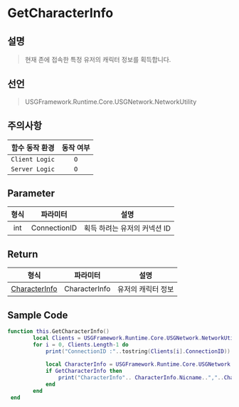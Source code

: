# GetCharacterInfo

## 설명
> 현재 존에 접속한 특정 유저의 캐릭터 정보를 획득합니다.

## 선언
> USGFramework.Runtime.Core.USGNetwork.NetworkUtility

## 주의사항
|    **함수 동작 환경**    | **동작 여부** |
|:------------------:|:---------:|
| ```Client Logic``` |  ```O```  |
| ```Server Logic``` |  ```O```  |

## Parameter
| **형식** |      **파라미터**      |      **설명**       |
|:------:|:------------------:|:-----------------:|
|  int   |    ConnectionID    | 획득 하려는 유저의 커넥션 ID |

## Return
|              **형식**               |   **파라미터**    |   **설명**   |
|:---------------------------------:|:-------------:|:----------:|
| [CharacterInfo](CharacterInfo.md) | CharacterInfo | 유저의 캐릭터 정보 |

## Sample Code
```lua
function this.GetCharacterInfo()
        local Clients = USGFramework.Runtime.Core.USGNetwork.NetworkUtility.GetAllClientsInfo()
        for i = 0, Clients.Length-1 do
            print("ConnectionID :"..tostring(Clients[i].ConnectionID))
 
            local CharacterInfo = USGFramework.Runtime.Core.USGNetwork.NetworkUtility.GetCharacterInfo(Clients[i].ConnectionID)
            if GetCharacterInfo then
                print("CharacterInfo".. CharacterInfo.Nicname..","..CharacterInfo.Gender)
            end
        end
 end
```